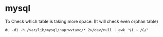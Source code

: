 # mysql

To Check which table is taking more space: (It will check even orphan table)
```
du -d1 -h /var/lib/mysql/naprwvtaxc/* 2>/dev/null | awk '$1 ~ /G/'
```


